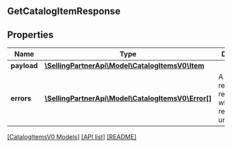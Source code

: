 ## GetCatalogItemResponse

## Properties

Name | Type | Description | Notes
------------ | ------------- | ------------- | -------------
**payload** | [**\SellingPartnerApi\Model\CatalogItemsV0\Item**](Item.md) |  | [optional]
**errors** | [**\SellingPartnerApi\Model\CatalogItemsV0\Error[]**](Error.md) | A list of error responses returned when a request is unsuccessful. | [optional]

[[CatalogItemsV0 Models]](../) [[API list]](../../Api) [[README]](../../../README.md)
